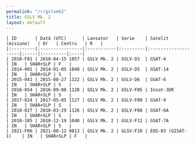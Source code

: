 ```yaml
---
permalink: "/r/gslvmk2"
title: GSLV Mk. 2
layout: default
---
```


    | ID       | Dată (UTC)      | Lansator   | Serie    | Satelit (misiune)   | Or   | Centru   | R   |
    |:---------|:----------------|:-----------|:---------|:--------------------|:-----|:---------|:----|
    | 2010-F01 | 2010-04-15 1057 | GSLV Mk. 2 | GSLV-D3  | GSAT-4              | IN   | SHAR+SLP | F   |
    | 2014-001 | 2014-01-05 1048 | GSLV Mk. 2 | GSLV-D5  | GSAT-14             | IN   | SHAR+SLP | S   |
    | 2015-041 | 2015-08-27 1122 | GSLV Mk. 2 | GSLV-D6  | GSAT-6              | IN   | SHAR+SLP | S   |
    | 2016-054 | 2016-09-08 1120 | GSLV Mk. 2 | GSLV-F05 | Insat-3DR           | IN   | SHAR+SLP | S   |
    | 2017-024 | 2017-05-05 1127 | GSLV Mk. 2 | GSLV-F09 | GSAT-9              | IN   | SHAR+SLP | S   |
    | 2018-027 | 2018-03-29 1126 | GSLV Mk. 2 | GSLV-F08 | GSAT-6A             | IN   | SHAR+SLP | S   |
    | 2018-105 | 2018-12-19 1040 | GSLV Mk. 2 | GSLV-F11 | GSAT-7A             | IN   | SHAR+SLP | S   |
    | 2021-F06 | 2021-08-12 0013 | GSLV Mk. 2 | GLSV-F10 | EOS-03 (GISAT-1)    | IN   | SHAR+SLP | F   |

